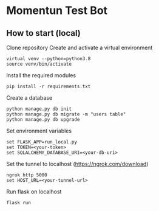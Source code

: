 # Momentun Test Bot



## How to start (local)
Clone repository
Create and activate a virtual environment

```commandline
virtual venv --python=python3.8
source venv/bin/activate
```
Install the required modules
```commandline
pip install -r requirements.txt
```
Create a database
```commandline
python manage.py db init
python manage.py db migrate -m "users table"
python manage.py db upgrade
```
Set environment variables
```commandline
set FLASK_APP=run_local.py
set TOKEN=<your-token>
set SQLALCHEMY_DATABASE_URI=<your-db-uri>
```
Set the tunnel to localhost (https://ngrok.com/download)
```commandline
ngrok http 5000
set HOST_URL=<your-tunnel-url>
```
Run flask on localhost
```commandline
flask run
```